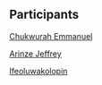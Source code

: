 ## Participants

[Chukwurah Emmanuel](https://github.com/emmanuerl)

[Arinze Jeffrey](https://github.com/ArinzeJeffrey-droid)

[Ifeoluwakolopin](https://github.com/Ifeoluwakolopin)

